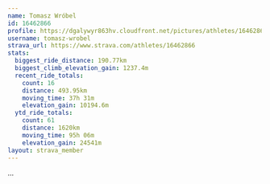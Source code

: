 ```yaml
---
name: Tomasz Wróbel
id: 16462866
profile: https://dgalywyr863hv.cloudfront.net/pictures/athletes/16462866/10169785/1/large.jpg
username: tomasz-wrobel
strava_url: https://www.strava.com/athletes/16462866
stats:
  biggest_ride_distance: 190.77km
  biggest_climb_elevation_gain: 1237.4m
  recent_ride_totals:
    count: 16
    distance: 493.95km
    moving_time: 37h 31m
    elevation_gain: 10194.6m
  ytd_ride_totals:
    count: 61
    distance: 1620km
    moving_time: 95h 06m
    elevation_gain: 24541m
layout: strava_member
--- 
```

...
